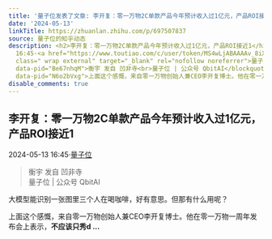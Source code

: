 ```yaml
---
title: '量子位发表了文章: 李开复：零一万物2C单款产品今年预计收入过1亿元，产品ROI接近1'
date: '2024-05-13'
linkTitle: https://zhuanlan.zhihu.com/p/697507837
source: 量子位的知乎动态
description: <h2>李开复：零一万物2C单款产品今年预计收入过1亿元，产品ROI接近1</h2><p data-pid="JK1mhPUB">2024-05-13
  16:45·<a href="https://www.toutiao.com/c/user/token/MS4wLjABAAAAv_8iX87mTwGArnXFds96Yme-PDnuzsjXdMPckEFnIO8/?source=tuwen_detail"
  class=" wrap external" target="_blank" rel="nofollow noreferrer">量子位</a></p><blockquote
  data-pid="Be67nhqM">衡宇 发自 凹非寺<br>量子位 | 公众号 QbitAI</blockquote><p data-pid="x1lZuJgO">大模型能识别一张图里三个人在喝咖啡，好有意思。但那有什么用呢？</p><p
  data-pid="N6o2bVxg">上面这个感慨，来自零一万物创始人兼CEO李开复博士。他在零一万物一周年发布会上表示，<b>不应该只秀d ...
disable_comments: true
---
```

<h2>李开复：零一万物2C单款产品今年预计收入过1亿元，产品ROI接近1</h2><p data-pid="JK1mhPUB">2024-05-13 16:45·<a href="https://www.toutiao.com/c/user/token/MS4wLjABAAAAv_8iX87mTwGArnXFds96Yme-PDnuzsjXdMPckEFnIO8/?source=tuwen_detail" class=" wrap external" target="_blank" rel="nofollow noreferrer">量子位</a></p><blockquote data-pid="Be67nhqM">衡宇 发自 凹非寺<br>量子位 | 公众号 QbitAI</blockquote><p data-pid="x1lZuJgO">大模型能识别一张图里三个人在喝咖啡，好有意思。但那有什么用呢？</p><p data-pid="N6o2bVxg">上面这个感慨，来自零一万物创始人兼CEO李开复博士。他在零一万物一周年发布会上表示，<b>不应该只秀d ...